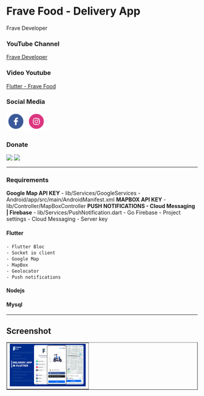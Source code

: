 # Frave Food - Delivery App

Frave Developer

### YouTube Channel
[Frave Developer](https://cutt.ly/pckBg9D)

### Video Youtube
[Flutter - Frave Food](https://youtu.be/KmJEB5Dfam0)

### Social Media
<a href="https://www.facebook.com/fraveDeveloper"><img src="https://github.com/aritraroy/social-icons/blob/master/facebook-icon.png?raw=true" width="50"></a>
<a href="https://www.instagram.com/frave_developer"><img src="https://github.com/aritraroy/social-icons/blob/master/instagram-icon.png?raw=true" width="50"></a>

### Donate
<a href="https://www.buymeacoffee.com/frave"><img src="https://cdn.buymeacoffee.com/buttons/v2/default-yellow.png" width="100"></a>
<a href="https://www.paypal.me/Fpereza"><img src="https://img.flaticon.com/icons/png/512/888/888870.png" width="80"></a>

---
### Requirements
**Google Map API KEY**
    -  lib/Services/GoogleServices
    -  Android/app/src/main/AndroidManifest.xml
**MAPBOX API KEY**
    - lib/Controller/MapBoxController
**PUSH NOTIFICATIONS - Cloud Messaging | Firebase**
    - lib/Services/PushNotification.dart
        - Go Firebase
        - Project settings
        - Cloud Messaging
        - Server key

#### Flutter
    - Flutter Bloc 
    - Socket io client
    - Google Map
    - MapBox
    - Geolocator
    - Push notifications
#### Nodejs
#### Mysql


---

## Screenshot

<table border>
    <tr>
        <td><img src="./Screenshot/Delivery-Food-Brinning.png" alt="" width="200"></td>
    </tr>
</table>